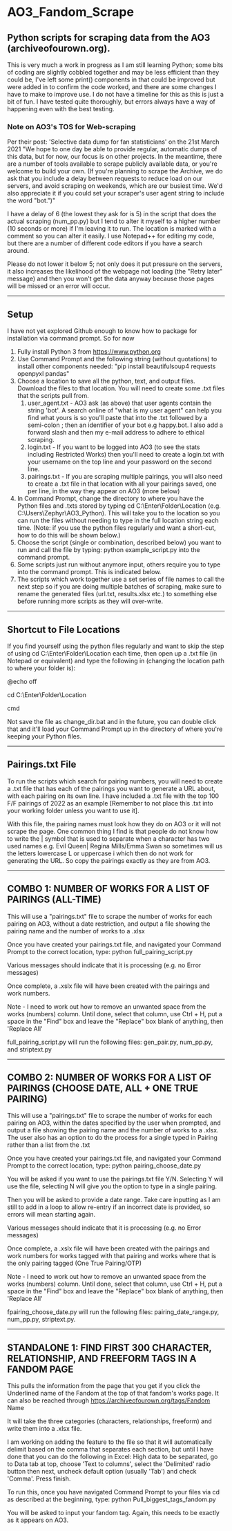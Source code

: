 # AO3_Fandom_Scrape
## Python scripts for scraping data from the AO3 (archiveofourown.org).

This is very much a work in progress as I am still learning Python; some bits of coding are slightly cobbled together and may be less efficient than they could be, I've left some print() components in that could be improved but were added in to confirm the code worked, and there are some changes I have to make to improve use. I do not have a timeline for this as this is just a bit of fun. I have tested quite thoroughly, but errors always have a way of happening even with the best testing. 



### Note on AO3's TOS for Web-scraping
Per their post: 'Selective data dump for fan statisticians' on the 21st March 2021
"We hope to one day be able to provide regular, automatic dumps of this data, but for now, our focus is on other projects. In the meantime, there are a number of tools available to scrape publicly available data, or you're welcome to build your own. (If you're planning to scrape the Archive, we do ask that you include a delay between requests to reduce load on our servers, and avoid scraping on weekends, which are our busiest time. We'd also appreciate it if you could set your scraper's user agent string to include the word "bot.")"

I have a delay of 6 (the lowest they ask for is 5) in the script that does the actual scraping (num_pp.py) but I tend to alter it myself to a higher number (10 seconds or more) if I'm leaving it to run. The location is marked with a comment so you can alter it easily. I use Notepad++ for editing my code, but there are a number of different code editors if you have a search around.

Please do not lower it below 5; not only does it put pressure on the servers, it also increases the likelihood of the webpage not loading (the "Retry later" message) and then you won't get the data anyway because those pages will be missed or an error will occur.


------------------


## Setup
I have not yet explored Github enough to know how to package for installation via command prompt. So for now
1.  Fully install Python 3 from https://www.python.org
2.  Use Command Prompt and the following string (without quotations) to install other components needed: "pip install beautifulsoup4 requests openpyxl pandas"
3.  Choose a location to save all the python, text, and output files. Download the files to that location. You will need to create some .txt files that the scripts pull from.
    1. user_agent.txt - AO3 ask (as above) that user agents contain the string 'bot'. A search online of "what is my user agent" can help you find what yours is so you'll paste that into the .txt followed by a semi-colon ; then an identifier of your bot e.g happy.bot. I also add a forward slash and then my e-mail address to adhere to ethical scraping.
    2. login.txt - If you want to be logged into AO3 (to see the stats including Restricted Works) then you'll need to create a login.txt with your username on the top line and your password on the second line.
    3. pairings.txt - If you are scraping multiple pairings, you will also need to create a .txt file in that location with all your pairings saved, one per line, in the way they appear on AO3 (more below)
4.  In Command Prompt, change the directory to where you have the Python files and .txts stored by typing cd C:\Enter\Folder\Location (e.g. C:\Users\Zephyr\AO3_Python). This will take you to the location so you can run the files without needing to type in the full location string each time. (Note: if you use the python files regularly and want a short-cut, how to do this will be shown below.)
5.  Choose the script (single or combination, described below) you want to run and call the file by typing: python example_script.py into the command prompt.
6.  Some scripts just run without anymore input, others require you to type into the command prompt. This is indicated below. 
7.  The scripts which work together use a set series of file names to call the next step so if you are doing multiple batches of scraping, make sure to rename the generated files (url.txt, results.xlsx etc.) to something else before running more scripts as they will over-write. 

------------------

## Shortcut to File Locations
If you find yourself using the python files regularly and want to skip the step of using cd C:\Enter\Folder\Location each time, then open up a .txt file (in Notepad or equivalent) and type the following in (changing the location path to where your folder is):

@echo off

cd C:\Enter\Folder\Location

cmd

Not save the file as change_dir.bat and in the future, you can double click that and it'll load your Command Prompt up in the directory of where you're keeping your Python files.

------------------

## Pairings.txt File
To run the scripts which search for pairing numbers, you will need to create a .txt file that has each of the pairings you want to generate a URL about, with each pairing on its own line. I have included a .txt file with the top 100 F/F pairings of 2022 as an example [Remember to not place this .txt into your working folder unless you want to use it].

With this file, the pairing names must look how they do on AO3 or it will not scrape the page. One common thing I find is that people do not know how to write the | symbol that is used to separate when a character has two used names e.g. Evil Queen| Regina Mills/Emma Swan so sometimes will us the letters lowercase L or uppercase i which then do not work for generating the URL. So copy the pairings exactly as they are from AO3.

------------------

## COMBO 1: NUMBER OF WORKS FOR A LIST OF PAIRINGS (ALL-TIME)
This will use a "pairings.txt" file to scrape the number of works for each pairing on AO3, without a date restriction, and output a file showing the pairing name and the number of works to a .xlsx

Once you have created your pairings.txt file, and navigated your Command Prompt to the correct location, type: python full_pairing_script.py

Various messages should indicate that it is processing (e.g. no Error messages)

Once complete, a .xslx file will have been created with the pairings and work numbers.

Note - I need to work out how to remove an unwanted space from the works (numbers) column. Until done, select that column, use Ctrl + H, put a space in the "Find" box and leave the "Replace" box blank of anything, then 'Replace All'

full_pairing_script.py will run the following files: gen_pair.py, num_pp.py, and striptext.py

------------------


## COMBO 2: NUMBER OF WORKS FOR A LIST OF PAIRINGS (CHOOSE DATE, ALL + ONE TRUE PAIRING)
This will use a "pairings.txt" file to scrape the number of works for each pairing on AO3, within the dates specified by the user when prompted, and output a file showing the pairing name and the number of works to a .xlsx. The user also has an option to do the process for a single typed in Pairing rather than a list from the .txt

Once you have created your pairings.txt file, and navigated your Command Prompt to the correct location, type: python pairing_choose_date.py

You will be asked if you want to use the pairings.txt file Y/N. Selecting Y will use the file, selecting N will give you the option to type in a single pairing.

Then you will be asked to provide a date range. Take care inputting as I am still to add in a loop to allow re-entry if an incorrect date is provided, so errors will mean starting again.

Various messages should indicate that it is processing (e.g. no Error messages)

Once complete, a .xslx file will have been created with the pairings and work numbers for works tagged with that pairing and works where that is the only pairing tagged (One True Pairing/OTP)

Note - I need to work out how to remove an unwanted space from the works (numbers) column. Until done, select that column, use Ctrl + H, put a space in the "Find" box and leave the "Replace" box blank of anything, then 'Replace All'

fpairing_choose_date.py will run the following files:
    pairing_date_range.py,
    num_pp.py,
    striptext.py.

------------------

## STANDALONE 1: FIND FIRST 300 CHARACTER, RELATIONSHIP, AND FREEFORM TAGS IN A FANDOM PAGE
This pulls the information from the page that you get if you click the Underlined name of the Fandom at the top of that fandom's works page. It can also be reached through https://archiveofourown.org/tags/Fandom Name

It will take the three categories (characters, relationships, freeform) and write them into a .xlsx file.

I am working on adding the feature to the file so that it will automatically delimit based on the comma that separates each section, but until I have done that you can do the following in Excel: High data to be separated, go to Data tab at top, choose 'Text to columns', select the 'Delimited' radio button then next, uncheck default option (usually 'Tab') and check 'Comma'. Press finish.
    
To run this, once you have navigated Command Prompt to your files via cd as described at the beginning, type: python Pull_biggest_tags_fandom.py

You will be asked to input your fandom tag. Again, this needs to be exactly as it appears on AO3.
